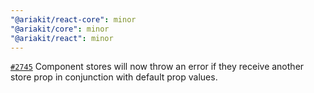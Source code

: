 ```yaml
---
"@ariakit/react-core": minor
"@ariakit/core": minor
"@ariakit/react": minor
---
```


[`#2745`](https://github.com/ariakit/ariakit/pull/2745) Component stores will now throw an error if they receive another store prop in conjunction with default prop values.
